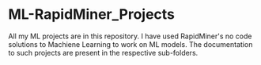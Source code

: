 # ML-RapidMiner_Projects
All my ML projects are in this repository. I have used RapidMiner's no code solutions to Machiene Learning to work on ML models. The documentation to such projects are present in the respective sub-folders.
